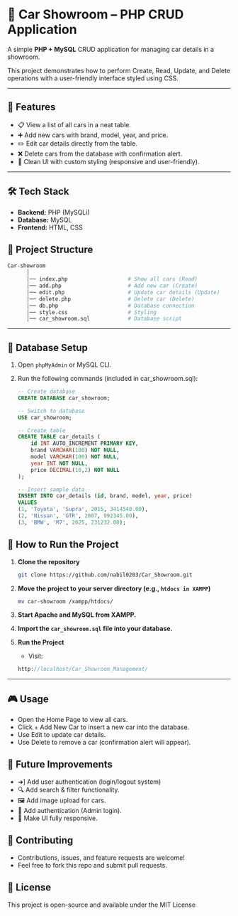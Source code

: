 # 🚗 Car Showroom – PHP CRUD Application

A simple **PHP + MySQL** CRUD application for managing car details in a showroom.

This project demonstrates how to perform Create, Read, Update, and Delete operations with a user-friendly interface styled using CSS.

---

## 📌 Features
- 📋 View a list of all cars in a neat table.  
- ➕ Add new cars with brand, model, year, and price.  
- ✏️ Edit car details directly from the table.  
- ❌ Delete cars from the database with confirmation alert.
- 🎨 Clean UI with custom styling (responsive and user-friendly).  

---

## 🛠️ Tech Stack
- **Backend:** PHP (MySQLi)  
- **Database:** MySQL  
- **Frontend:** HTML, CSS


## 📂 Project Structure
```bash
Car-showroom
      │
      │── index.php                   # Show all cars (Read)
      │── add.php                     # Add new car (Create)
      │── edit.php                    # Update car details (Update)
      │── delete.php                  # Delete car (Delete)
      │── db.php                      # Database connection
      │── style.css                   # Styling
      │── car_showroom.sql            # Database script
```

-------------------------------------------------------


## 💾 Database Setup
1. Open `phpMyAdmin` or MySQL CLI.
2. Run the following commands (included in car_showroom.sql):

    ```sql
    -- Create database
    CREATE DATABASE car_showroom;

    -- Switch to database
    USE car_showroom;

    -- Create table
    CREATE TABLE car_details (
        id INT AUTO_INCREMENT PRIMARY KEY,
        brand VARCHAR(100) NOT NULL,
        model VARCHAR(100) NOT NULL,
        year INT NOT NULL,
        price DECIMAL(10,2) NOT NULL
    );

    -- Insert sample data
    INSERT INTO car_details (id, brand, model, year, price) 
    VALUES
    (1, 'Toyota', 'Supra', 2015, 3414540.00),
    (2, 'Nissan', 'GTR', 2007, 992345.00),
    (3, 'BMW', 'M7', 2025, 231232.00);

    ```



## 🚀 How to Run the Project

1. **Clone the repository**
   ```bash
   git clone https://github.com/nabil0203/Car_Showroom.git
   ```

2. **Move the project to your server directory (e.g., `htdocs in XAMPP`)**
    ```bash
    mv car-showroom /xampp/htdocs/
    ```

3. **Start Apache and MySQL from XAMPP.**

4. **Import the `car_showroom.sql` file into your database.**


4. **Run the Project**
    - Visit:
    ```php
    http://localhost/Car_Showroom_Management/
    ```

-----------------------------------------


## 🎮 Usage
- Open the Home Page to view all cars.
- Click + Add New Car to insert a new car into the database.
- Use Edit to update car details.
- Use Delete to remove a car (confirmation alert will appear).

## 🚀 Future Improvements
- ➜] Add user authentication (login/logout system)
- 🔍 Add search & filter functionality.
- 🖼️ Add image upload for cars.
- 🔑 Add authentication (Admin login).
- 📱 Make UI fully responsive.

## 🤝 Contributing
- Contributions, issues, and feature requests are welcome!
- Feel free to fork this repo and submit pull requests.

## 📜 License
This project is open-source and available under the MIT License
